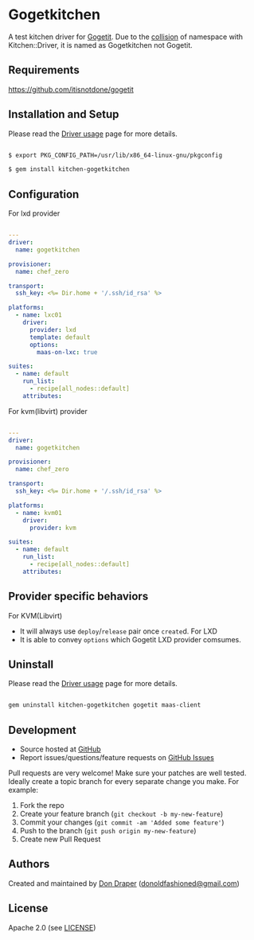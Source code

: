 # <a name="title"></a> Gogetkitchen

A test kitchen driver for [Gogetit](https://github.com/itisnotdone/gogetit).
Due to the [collision](https://github.com/test-kitchen/test-kitchen/blob/master/lib/kitchen/driver.rb#L38-L44) of namespace with Kitchen::Driver, it is named as Gogetkitchen not Gogetit.

## <a name="requirements"></a> Requirements

https://github.com/itisnotdone/gogetit

## <a name="installation"></a> Installation and Setup

Please read the [Driver usage][driver_usage] page for more details.

```bash

$ export PKG_CONFIG_PATH=/usr/lib/x86_64-linux-gnu/pkgconfig

$ gem install kitchen-gogetkitchen

```
## <a name="config"></a> Configuration
For lxd provider
```yaml

---
driver:
  name: gogetkitchen

provisioner:
  name: chef_zero

transport:
  ssh_key: <%= Dir.home + '/.ssh/id_rsa' %>

platforms:
  - name: lxc01
    driver:
      provider: lxd
      template: default
      options:
        maas-on-lxc: true

suites:
  - name: default
    run_list:
      - recipe[all_nodes::default]
    attributes:

```

For kvm(libvirt) provider
```yaml

---
driver:
  name: gogetkitchen

provisioner:
  name: chef_zero

transport:
  ssh_key: <%= Dir.home + '/.ssh/id_rsa' %>

platforms:
  - name: kvm01
    driver:
      provider: kvm

suites:
  - name: default
    run_list:
      - recipe[all_nodes::default]
    attributes:

```
## Provider specific behaviors
For KVM(Libvirt)
- It will always use `deploy`/`release` pair once `create`d.
For LXD
- It is able to convey `options` which Gogetit LXD provider comsumes.


## <a name="Uninstall"></a> Uninstall

Please read the [Driver usage][driver_usage] page for more details.

```bash

gem uninstall kitchen-gogetkitchen gogetit maas-client

```

## <a name="development"></a> Development

* Source hosted at [GitHub][repo]
* Report issues/questions/feature requests on [GitHub Issues][issues]

Pull requests are very welcome! Make sure your patches are well tested.
Ideally create a topic branch for every separate change you make. For
example:

1. Fork the repo
2. Create your feature branch (`git checkout -b my-new-feature`)
3. Commit your changes (`git commit -am 'Added some feature'`)
4. Push to the branch (`git push origin my-new-feature`)
5. Create new Pull Request

## <a name="authors"></a> Authors

Created and maintained by [Don Draper][author] (<donoldfashioned@gmail.com>)

## <a name="license"></a> License

Apache 2.0 (see [LICENSE][license])


[author]:           https://github.com/enter-github-user
[issues]:           https://github.com/enter-github-user/kitchen-gogetkitchen/issues
[license]:          https://github.com/enter-github-user/kitchen-gogetkitchen/blob/master/LICENSE
[repo]:             https://github.com/enter-github-user/kitchen-gogetkitchen
[driver_usage]:     http://docs.kitchen-ci.org/drivers/usage
[chef_omnibus_dl]:  http://www.chef.io/chef/install/
